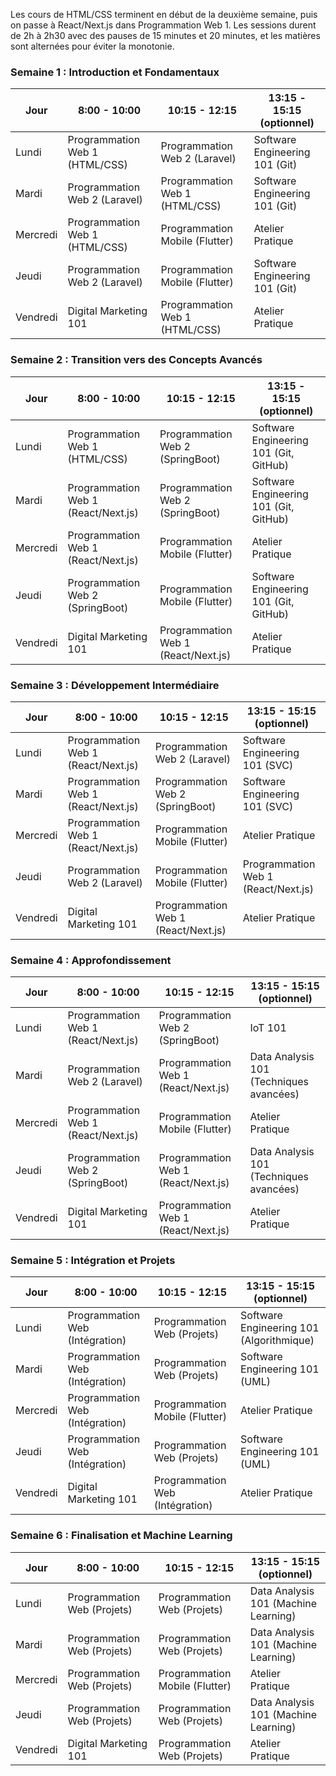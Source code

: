 Les cours de HTML/CSS terminent en début de la deuxième semaine, puis on passe à React/Next.js dans Programmation Web 1. Les sessions durent de 2h à 2h30 avec des pauses de 15 minutes et 20 minutes, et les matières sont alternées pour éviter la monotonie.

### Semaine 1 : Introduction et Fondamentaux

| Jour       | 8:00 - 10:00                         | 10:15 - 12:15                         | 13:15 - 15:15 (optionnel)              |
|------------|--------------------------------------|---------------------------------------|----------------------------------------|
| Lundi      | Programmation Web 1 (HTML/CSS)       | Programmation Web 2 (Laravel)         | Software Engineering 101 (Git)         |
| Mardi      | Programmation Web 2 (Laravel)        | Programmation Web 1 (HTML/CSS)        | Software Engineering 101 (Git)         |
| Mercredi   | Programmation Web 1 (HTML/CSS)       | Programmation Mobile (Flutter)        | Atelier Pratique                       |
| Jeudi      | Programmation Web 2 (Laravel)        | Programmation Mobile (Flutter)        | Software Engineering 101 (Git)         |
| Vendredi   | Digital Marketing 101                | Programmation Web 1 (HTML/CSS)        | Atelier Pratique                       |

### Semaine 2 : Transition vers des Concepts Avancés

| Jour       | 8:00 - 10:00                         | 10:15 - 12:15                         | 13:15 - 15:15 (optionnel)              |
|------------|--------------------------------------|---------------------------------------|----------------------------------------|
| Lundi      | Programmation Web 1 (HTML/CSS)       | Programmation Web 2 (SpringBoot)      | Software Engineering 101 (Git, GitHub) |
| Mardi      | Programmation Web 1 (React/Next.js)  | Programmation Web 2 (SpringBoot)      | Software Engineering 101 (Git, GitHub) |
| Mercredi   | Programmation Web 1 (React/Next.js)  | Programmation Mobile (Flutter)        | Atelier Pratique                       |
| Jeudi      | Programmation Web 2 (SpringBoot)     | Programmation Mobile (Flutter)        | Software Engineering 101 (Git, GitHub) |
| Vendredi   | Digital Marketing 101                | Programmation Web 1 (React/Next.js)   | Atelier Pratique                       |

### Semaine 3 : Développement Intermédiaire

| Jour       | 8:00 - 10:00                         | 10:15 - 12:15                         | 13:15 - 15:15 (optionnel)              |
|------------|--------------------------------------|---------------------------------------|----------------------------------------|
| Lundi      | Programmation Web 1 (React/Next.js)  | Programmation Web 2 (Laravel)         | Software Engineering 101 (SVC)         |
| Mardi      | Programmation Web 1 (React/Next.js)  | Programmation Web 2 (SpringBoot)      | Software Engineering 101 (SVC)         |
| Mercredi   | Programmation Web 1 (React/Next.js)  | Programmation Mobile (Flutter)        | Atelier Pratique                       |
| Jeudi      | Programmation Web 2 (Laravel)        | Programmation Mobile (Flutter)        | Programmation Web 1 (React/Next.js)    |
| Vendredi   | Digital Marketing 101                | Programmation Web 1 (React/Next.js)   | Atelier Pratique                       |

### Semaine 4 : Approfondissement

| Jour       | 8:00 - 10:00                         | 10:15 - 12:15                         | 13:15 - 15:15 (optionnel)              |
|------------|--------------------------------------|---------------------------------------|----------------------------------------|
| Lundi      | Programmation Web 1 (React/Next.js)  | Programmation Web 2 (SpringBoot)      | IoT 101                                |
| Mardi      | Programmation Web 2 (Laravel)        | Programmation Web 1 (React/Next.js)   | Data Analysis 101 (Techniques avancées)|
| Mercredi   | Programmation Web 1 (React/Next.js)  | Programmation Mobile (Flutter)        | Atelier Pratique                       |
| Jeudi      | Programmation Web 2 (SpringBoot)     | Programmation Web 1 (React/Next.js)   | Data Analysis 101 (Techniques avancées)|
| Vendredi   | Digital Marketing 101                | Programmation Web 1 (React/Next.js)   | Atelier Pratique                       |

### Semaine 5 : Intégration et Projets

| Jour       | 8:00 - 10:00                         | 10:15 - 12:15                         | 13:15 - 15:15 (optionnel)              |
|------------|--------------------------------------|---------------------------------------|----------------------------------------|
| Lundi      | Programmation Web (Intégration)      | Programmation Web (Projets)           | Software Engineering 101 (Algorithmique)|
| Mardi      | Programmation Web (Intégration)      | Programmation Web (Projets)           | Software Engineering 101 (UML)         |
| Mercredi   | Programmation Web (Intégration)      | Programmation Mobile (Flutter)        | Atelier Pratique                       |
| Jeudi      | Programmation Web (Intégration)      | Programmation Web (Projets)           | Software Engineering 101 (UML)         |
| Vendredi   | Digital Marketing 101                | Programmation Web (Intégration)       | Atelier Pratique                       |

### Semaine 6 : Finalisation et Machine Learning

| Jour       | 8:00 - 10:00                         | 10:15 - 12:15                         | 13:15 - 15:15 (optionnel)              |
|------------|--------------------------------------|---------------------------------------|----------------------------------------|
| Lundi      | Programmation Web (Projets)          | Programmation Web (Projets)           | Data Analysis 101 (Machine Learning)   |
| Mardi      | Programmation Web (Projets)          | Programmation Web (Projets)           | Data Analysis 101 (Machine Learning)   |
| Mercredi   | Programmation Web (Projets)          | Programmation Mobile (Flutter)        | Atelier Pratique                       |
| Jeudi      | Programmation Web (Projets)          | Programmation Web (Projets)           | Data Analysis 101 (Machine Learning)   |
| Vendredi   | Digital Marketing 101                | Programmation Web (Projets)           | Atelier Pratique                       |

